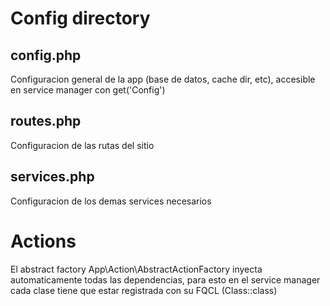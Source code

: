 # Config directory

## config.php

Configuracion general de la app (base de datos, cache dir, etc), accesible en service manager con get('Config')

## routes.php

Configuracion de las rutas del sitio

## services.php

Configuracion de los demas services necesarios

# Actions

El abstract factory App\Action\AbstractActionFactory inyecta automaticamente todas las dependencias, para esto en el service manager cada clase tiene que estar registrada con su FQCL (Class::class)